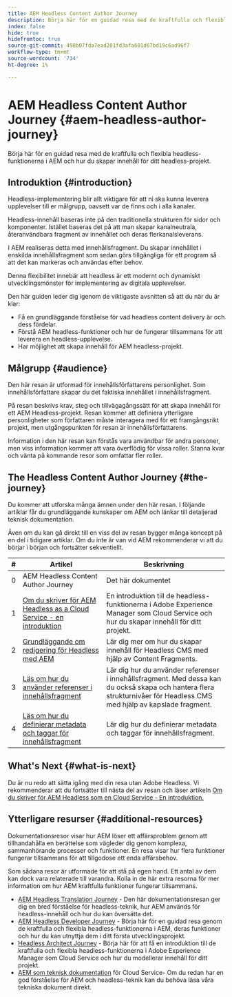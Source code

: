 ```yaml
---
title: AEM Headless Content Author Journey
description: Börja här för en guidad resa med de kraftfulla och flexibla headlessfunktionerna i AEM, deras funktioner och hur du skapar innehåll för ditt projekt.
index: false
hide: true
hidefromtoc: true
source-git-commit: 498b07fda7ead201fd3afa601d67bd19c6ad96f7
workflow-type: tm+mt
source-wordcount: '734'
ht-degree: 1%

---
```



# AEM Headless Content Author Journey {#aem-headless-author-journey}

Börja här för en guidad resa med de kraftfulla och flexibla headless-funktionerna i AEM och hur du skapar innehåll för ditt headless-projekt.

## Introduktion {#introduction}

Headless-implementering blir allt viktigare för att ni ska kunna leverera upplevelser till er målgrupp, oavsett var de finns och i alla kanaler.

Headless-innehåll baseras inte på den traditionella strukturen för sidor och komponenter. Istället baseras det på att man skapar kanalneutrala, återanvändbara fragment av innehållet och deras flerkanalsleverans.

I AEM realiseras detta med innehållsfragment. Du skapar innehållet i enskilda innehållsfragment som sedan görs tillgängliga för ett program så att det kan markeras och användas efter behov.

Denna flexibilitet innebär att headless är ett modernt och dynamiskt utvecklingsmönster för implementering av digitala upplevelser.

Den här guiden leder dig igenom de viktigaste avsnitten så att du när du är klar:

* Få en grundläggande förståelse för vad headless content delivery är och dess fördelar.
* Förstå AEM headless-funktioner och hur de fungerar tillsammans för att leverera en headless-upplevelse.
* Har möjlighet att skapa innehåll för AEM headless-projekt.

## Målgrupp {#audience}

Den här resan är utformad för innehållsförfattarens personlighet. Som innehållsförfattare skapar du det faktiska innehållet i innehållsfragment.

På resan beskrivs krav, steg och tillvägagångssätt för att skapa innehåll för ett AEM Headless-projekt. Resan kommer att definiera ytterligare personligheter som författaren måste interagera med för ett framgångsrikt projekt, men utgångspunkten för resan är innehållsförfattarens.

Information i den här resan kan förstås vara användbar för andra personer, men viss information kommer att vara överflödig för vissa roller. Stanna kvar och vänta på kommande resor som omfattar fler roller.

## The Headless Content Author Journey {#the-journey}

Du kommer att utforska många ämnen under den här resan. I följande artiklar får du grundläggande kunskaper om AEM och länkar till detaljerad teknisk dokumentation.

Även om du kan gå direkt till en viss del av resan bygger många koncept på en del i tidigare artiklar. Om du inte är van vid AEM rekommenderar vi att du börjar i början och fortsätter sekventiellt.

| # | Artikel | Beskrivning |
|---|---|---|
| 0 | AEM Headless Content Author Journey | Det här dokumentet |
| 1 | [Om du skriver för AEM Headless as a Cloud Service - en introduktion](introduction.md) | En introduktion till de headless-funktionerna i Adobe Experience Manager som Cloud Service och hur du skapar innehåll för ditt projekt. |
| 2 | [Grundläggande om redigering för Headless med AEM](basics.md) | Lär dig mer om hur du skapar innehåll för Headless CMS med hjälp av Content Fragments. |
| 3 | [Läs om hur du använder referenser i innehållsfragment](references.md) | Lär dig hur du använder referenser i innehållsfragment. Med dessa kan du också skapa och hantera flera strukturnivåer för Headless CMS med hjälp av kapslade fragment. |
| 4 | [Läs om hur du definierar metadata och taggar för innehållsfragment](metadata-tagging.md) | Lär dig hur du definierar metadata och taggar för innehållsfragment. |

## What&#39;s Next {#what-is-next}

Du är nu redo att sätta igång med din resa utan Adobe Headless. Vi rekommenderar att du fortsätter till nästa del av resan och läser artikeln [Om du skriver för AEM Headless som en Cloud Service - En introduktion.](introduction.md)

<!--
### Choose Your Own Adventure {#choose-your-path}

However, Adobe wants you to succeed as you get started with your AEM Headless project, regardless of your learning style. So please consider these two options.

* If you prefer to continue to **learn about headless concepts and AEM's headless technologies**, you should continue your AEM headless journey as recommended by next reviewing the document [How to Model Your Content as AEM Content Models](model-your-content.md) where you learn how to model your content structure in AEM.
* If you prefer to **learn by doing**, you can jump to the [Getting Started with AEM Headless hands-on tutorial](https://experienceleague.adobe.com/docs/experience-manager-learn/getting-started-with-aem-headless/graphql/multi-step/overview.html) where you will jump directly into AEM Headless development by implementing a simple project to expose AEM headless content.
-->

## Ytterligare resurser {#additional-resources}

Dokumentationsresor visar hur AEM löser ett affärsproblem genom att tillhandahålla en berättelse som vägleder dig genom komplexa, sammanhörande processer och funktioner. En resa visar hur flera funktioner fungerar tillsammans för att tillgodose ett enda affärsbehov.

Som sådana resor är utformade för att stå på egen hand. Ett antal av dem kan dock vara relaterade till varandra. Kolla in de här extra resorna för mer information om hur AEM kraftfulla funktioner fungerar tillsammans.

* [AEM Headless Translation Journey](/help/journey-headless/translation/overview.md)  - Den här dokumentationsresan ger dig en bred förståelse för headless-teknik, hur AEM används för headless-innehåll och hur du kan översätta det.
* [AEM Headless Developer Journey](/help/journey-headless/developer/overview.md)  - Börja här för en guidad resa genom de kraftfulla och flexibla headless-funktionerna i AEM, deras funktioner och hur du kan utnyttja dem i ditt första utvecklingsprojekt.
* [Headless Architect Journey](/help/journey-headless/architect/overview.md)  - Börja här för att få en introduktion till de kraftfulla och flexibla headless-funktionerna i Adobe Experience Manager som Cloud Service och hur du modellerar innehåll för ditt projekt.
* [AEM som teknisk dokumentation](https://experienceleague.adobe.com/docs/experience-manager-cloud-service.html)  för Cloud Service- Om du redan har en god förståelse för AEM och headless-teknik kan du behöva läsa våra tekniska dokument direkt.
